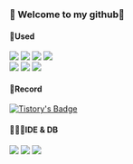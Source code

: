 ### :seedling: Welcome to my github:rocket:

<div>

#### :speech_balloon:Used 
<img src="https://img.shields.io/badge/HTML-239120?style=for-the-badge&logo=html5&logoColor=white">
<img src="https://img.shields.io/badge/CSS3-1572B6?style=for-the-badge&logo=css3&logoColor=white">
<img src="https://img.shields.io/badge/JavaScript-F7DF1E?style=for-the-badge&logo=JavaScript&logoColor=white">
<img src="https://img.shields.io/badge/Java-ED8B00?style=for-the-badge&logo=openjdk&logoColor=white"><br>
<img src="https://img.shields.io/badge/Spring-6DB33F?style=for-the-badge&logo=spring&logoColor=white">
<img src="https://img.shields.io/badge/Bootstrap-563D7C?style=for-the-badge&logo=bootstrap&logoColor=white">
<img src="https://img.shields.io/badge/Oracle-F80000?style=for-the-badge&logo=oracle&logoColor=black">
<br>

#### :memo:Record
[![Tistory's Badge](https://github-readme-tistory-card.vercel.app/api/badge?name=tistory)](https://soozya.tistory.com/)
<br>

#### 👩🏻‍💻IDE & DB
<img src="https://img.shields.io/badge/Eclipse-2C2255?style=for-the-badge&logo=eclipse&logoColor=white">
<img src="https://img.shields.io/badge/Visual_Studio_Code-0078D4?style=for-the-badge&logo=visual%20studio%20code&logoColor=white">
<img src="https://img.shields.io/badge/Oracle-F80000?style=for-the-badge&logo=Oracle&logoColor=white">
<br>
</div>
